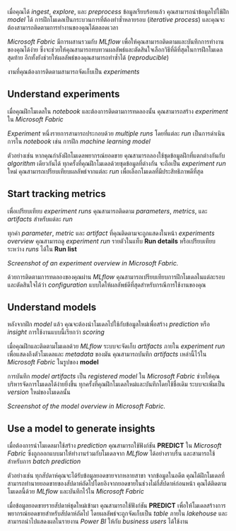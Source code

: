 
เมื่อคุณได้ _ingest_, _explore_, และ _preprocess_ ข้อมูลเรียบร้อยแล้ว คุณสามารถนำข้อมูลไปใช้ฝึก _model_ ได้ การฝึกโมเดลเป็นกระบวนการที่ต้องทำซ้ำหลายรอบ (_iterative process_) และคุณจะต้องสามารถติดตามการทำงานของคุณได้ตลอดเวลา

_Microsoft Fabric_ มีการผสานรวมกับ _MLflow_ เพื่อให้คุณสามารถติดตามและบันทึกการทำงานของคุณได้ง่าย ซึ่งจะช่วยให้คุณสามารถทบทวนผลลัพธ์และตัดสินใจเลือกวิธีที่ดีที่สุดในการฝึกโมเดลสุดท้าย อีกทั้งยังช่วยให้ผลลัพธ์ของคุณสามารถทำซ้ำได้ (_reproducible_)

งานที่คุณต้องการติดตามสามารถจัดเก็บเป็น _experiments_

## Understand experiments

เมื่อคุณฝึกโมเดลใน _notebook_ และต้องการติดตามการทดลองนั้น คุณสามารถสร้าง _experiment_ ใน _Microsoft Fabric_

_Experiment_ หนึ่งรายการสามารถประกอบด้วย _multiple runs_ โดยที่แต่ละ _run_ เป็นการดำเนินการใน _notebook_ เช่น การฝึก _machine learning model_

ตัวอย่างเช่น หากคุณกำลังฝึกโมเดลพยากรณ์ยอดขาย คุณสามารถลองใช้ชุดข้อมูลฝึกที่แตกต่างกันกับ _algorithm_ เดียวกันได้ ทุกครั้งที่คุณฝึกโมเดลด้วยชุดข้อมูลที่ต่างกัน จะถือเป็น _experiment run_ ใหม่ คุณสามารถเปรียบเทียบผลลัพธ์จากแต่ละ _run_ เพื่อเลือกโมเดลที่มีประสิทธิภาพดีที่สุด

## Start tracking metrics

เพื่อเปรียบเทียบ _experiment runs_ คุณสามารถติดตาม _parameters_, _metrics_, และ _artifacts_ สำหรับแต่ละ _run_

ทุกค่า _parameter_, _metric_ และ _artifact_ ที่คุณติดตามจะถูกแสดงในหน้า _experiments overview_ คุณสามารถดู _experiment run_ รายตัวในแท็บ **Run details** หรือเปรียบเทียบระหว่าง _runs_ ได้ใน **Run list**

_Screenshot of an experiment overview in Microsoft Fabric._

ด้วยการติดตามการทดลองของคุณผ่าน _MLflow_ คุณสามารถเปรียบเทียบการฝึกโมเดลในแต่ละรอบ และตัดสินใจได้ว่า _configuration_ แบบใดให้ผลลัพธ์ดีที่สุดสำหรับกรณีการใช้งานของคุณ

## Understand models

หลังจากฝึก _model_ แล้ว คุณจะต้องนำโมเดลไปใช้กับข้อมูลใหม่เพื่อสร้าง _prediction_ หรือ _insight_ การใช้งานแบบนี้เรียกว่า _scoring_

เมื่อคุณฝึกและติดตามโมเดลด้วย _MLflow_ ระบบจะจัดเก็บ _artifacts_ ภายใน _experiment run_ เพื่อแสดงถึงตัวโมเดลและ _metadata_ ของมัน คุณสามารถบันทึก _artifacts_ เหล่านี้ไว้ใน _Microsoft Fabric_ ในรูปของ **model**

การบันทึก _model artifacts_ เป็น _registered model_ ใน _Microsoft Fabric_ ช่วยให้คุณบริหารจัดการโมเดลได้ง่ายยิ่งขึ้น ทุกครั้งที่คุณฝึกโมเดลใหม่และบันทึกโดยใช้ชื่อเดิม ระบบจะเพิ่มเป็น _version_ ใหม่ของโมเดลนั้น

_Screenshot of the model overview in Microsoft Fabric._

## Use a model to generate insights

เมื่อต้องการนำโมเดลมาใช้สร้าง _prediction_ คุณสามารถใช้ฟังก์ชัน **PREDICT** ใน _Microsoft Fabric_ ซึ่งถูกออกแบบมาให้ทำงานร่วมกับโมเดลจาก _MLflow_ ได้อย่างราบรื่น และสามารถใช้สำหรับการ _batch prediction_

ตัวอย่างเช่น ทุกสัปดาห์คุณจะได้รับข้อมูลยอดขายจากหลายสาขา จากข้อมูลในอดีต คุณได้ฝึกโมเดลที่สามารถทำนายยอดขายของสัปดาห์ถัดไปโดยอิงจากยอดขายในช่วงไม่กี่สัปดาห์ก่อนหน้า คุณได้ติดตามโมเดลนี้ด้วย _MLflow_ และบันทึกไว้ใน _Microsoft Fabric_

เมื่อข้อมูลยอดขายรายสัปดาห์ชุดใหม่เข้ามา คุณสามารถใช้ฟังก์ชัน **PREDICT** เพื่อให้โมเดลสร้างการพยากรณ์ยอดขายสำหรับสัปดาห์ถัดไป โดยผลลัพธ์จะถูกจัดเก็บเป็น _table_ ภายใน _lakehouse_ และสามารถนำไปแสดงผลในรายงาน _Power BI_ ให้กับ _business users_ ได้ใช้งาน
